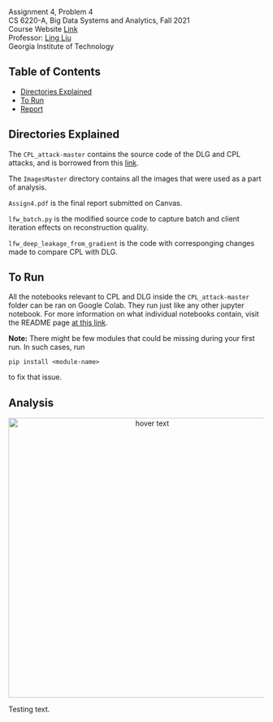 Assignment 4, Problem 4 <br />
CS 6220-A, Big Data Systems and Analytics, Fall 2021 <br />
Course Website [Link](https://www.cc.gatech.edu/~lingliu/courses/cs6220/index.html) <br />
Professor: [Ling Liu](https://www.cc.gatech.edu/~lingliu/) <br />
Georgia Institute of Technology<br />

## Table of Contents

- [Directories Explained](#directories-explained)
- [To Run](#to-run)
- [Report](#analysis)
  <!-- * [Introductory Analysis](#introductory-analysis)
  * [Hardware Specifications](#hardware-specifications)
  * [Overview of the Tasks](#overview-of-the-tasks)
  * [WordCount using MapReduce](#wordcount-using-mapreduce)
    + [Dataset](#dataset)
    + [Dataset Sample](#dataset-sample)
    + [Output Analysis](#output-analysis)
    + [Runtime Analysis](#runtime-analysis)
  * [TopN using MapReduce](#topn-using-mapreduce)
    + [Dataset](#dataset-1)
    + [Data Sample](#data-sample)
    + [Output Analysis](#output-analysis-1)
    + [Runtime Analysis](#runtime-analysis-1) -->


## Directories Explained

The `CPL_attack-master` contains the source code of the DLG and CPL attacks, and is borrowed from this [link](https://github.com/git-disl/CPL_attack).

The `ImagesMaster` directory contains all the images that were used as a part of analysis. 

`Assign4.pdf` is the final report submitted on Canvas.

`lfw_batch.py` is the modified source code to capture batch and client iteration effects on reconstruction quality. 

`lfw_deep_leakage_from_gradient` is the code with corresponging changes made to compare CPL with DLG. 

## To Run

All the notebooks relevant to CPL and DLG inside the `CPL_attack-master` folder can be ran on Google Colab. They run just like any other jupyter notebook. For more information on what individual notebooks contain, visit the README page [at this link](https://github.com/git-disl/CPL_attack). 


**Note:** There might be few modules that could be missing during your first run. In such cases, run
```
pip install <module-name>
```
to fix that issue.


## Analysis

<p align="center">
  <img src="ImagesMaster/MultipleDatasets/GrandDLGonCIFAR100.png" width="550" title="hover text">
  <!-- <img src="your_relative_path_here_number_2_large_name" width="350" alt="accessibility text"> -->
</p>

Testing text.